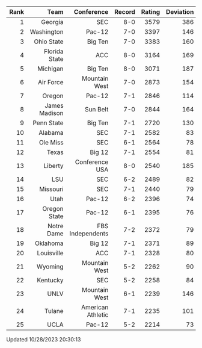 | Rank  | Team                 | Conference           | Record   | Rating | Deviation |
| ---:  | ---:                 | ---:                 | ---:     | ---:   | ---:      |
| 1     | Georgia              | SEC                  | 8-0      | 3579   | 386       |
| 2     | Washington           | Pac-12               | 7-0      | 3397   | 146       |
| 3     | Ohio State           | Big Ten              | 7-0      | 3383   | 160       |
| 4     | Florida State        | ACC                  | 8-0      | 3164   | 169       |
| 5     | Michigan             | Big Ten              | 8-0      | 3071   | 187       |
| 6     | Air Force            | Mountain West        | 7-0      | 2873   | 154       |
| 7     | Oregon               | Pac-12               | 7-1      | 2846   | 114       |
| 8     | James Madison        | Sun Belt             | 7-0      | 2844   | 164       |
| 9     | Penn State           | Big Ten              | 7-1      | 2720   | 130       |
| 10    | Alabama              | SEC                  | 7-1      | 2582   | 83        |
| 11    | Ole Miss             | SEC                  | 6-1      | 2564   | 78        |
| 12    | Texas                | Big 12               | 7-1      | 2554   | 81        |
| 13    | Liberty              | Conference USA       | 8-0      | 2540   | 185       |
| 14    | LSU                  | SEC                  | 6-2      | 2489   | 82        |
| 15    | Missouri             | SEC                  | 7-1      | 2440   | 79        |
| 16    | Utah                 | Pac-12               | 6-2      | 2396   | 74        |
| 17    | Oregon State         | Pac-12               | 6-1      | 2395   | 76        |
| 18    | Notre Dame           | FBS Independents     | 7-2      | 2372   | 79        |
| 19    | Oklahoma             | Big 12               | 7-1      | 2371   | 89        |
| 20    | Louisville           | ACC                  | 7-1      | 2328   | 80        |
| 21    | Wyoming              | Mountain West        | 5-2      | 2262   | 90        |
| 22    | Kentucky             | SEC                  | 5-2      | 2258   | 84        |
| 23    | UNLV                 | Mountain West        | 6-1      | 2239   | 146       |
| 24    | Tulane               | American Athletic    | 7-1      | 2235   | 101       |
| 25    | UCLA                 | Pac-12               | 5-2      | 2214   | 73        |

Updated 10/28/2023 20:30:13
